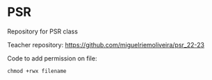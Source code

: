 # PSR
Repository for PSR class

Teacher repository: https://github.com/miguelriemoliveira/psr_22-23

Code to add permission on file:
```
chmod +rwx filename 
```
